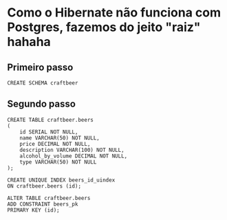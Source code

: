 # Como o Hibernate não funciona com Postgres, fazemos do jeito "raiz" hahaha

## Primeiro passo
```postgresql
CREATE SCHEMA craftbeer
```

## Segundo passo

```postgresql
CREATE TABLE craftbeer.beers
(
	id SERIAL NOT NULL,
	name VARCHAR(50) NOT NULL,
	price DECIMAL NOT NULL,
	description VARCHAR(100) NOT NULL,
	alcohol_by_volume DECIMAL NOT NULL,
	type VARCHAR(50) NOT NULL
);

CREATE UNIQUE INDEX beers_id_uindex
ON craftbeer.beers (id);

ALTER TABLE craftbeer.beers
ADD CONSTRAINT beers_pk
PRIMARY KEY (id);
```
